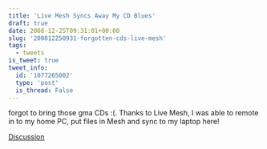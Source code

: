 ```yaml
---
title: 'Live Mesh Syncs Away My CD Blues'
draft: true
date: 2008-12-25T09:31:01+00:00
slug: '200812250931-forgotten-cds-live-mesh'
tags:
  - tweets
is_tweet: true
tweet_info:
  id: '1077265002'
  type: 'post'
  is_thread: False
---
```




forgot to bring those gma CDs :(. Thanks to Live Mesh, I was able to remote in to my home PC, put files in Mesh and sync to my laptop here!

[Discussion](https://x.com/sytelus/status/1077265002)
